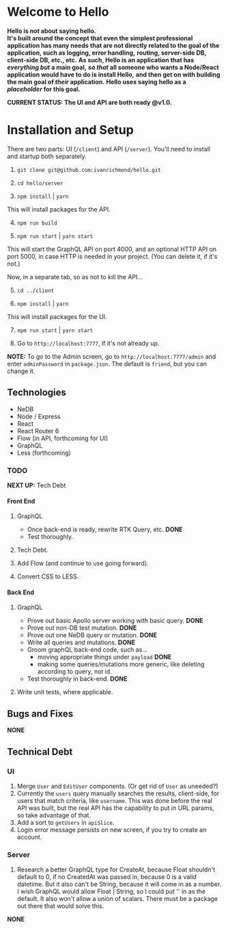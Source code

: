 # Welcome to Hello

**Hello is _not_ about saying hello.**  
**It's built around the concept that even the simplest professional application has many needs**
**that are not directly related to the goal of the application, such as logging, error handling,**
**routing, server-side DB, client-side DB, etc., etc.**
**As such, Hello is an application that has _everything but_ a main goal,**
**_so that_ all someone who wants a Node/React application would have to do is install Hello,**
**and then get on with building the main goal of _their_ application.**
**Hello uses saying hello as a _placeholder_ for this goal.**

**CURRENT STATUS: The UI and API are both ready @v1.0.**
# Installation and Setup

There are two parts: UI (`/client`) and API (`/server`).  You'll need to install
and startup both separately.

1. `git clone git@github.com:ivanrichmond/hello.git`

2. `cd hello/server`

3. `npm install` | `yarn`

This will install packages for the API.

4. `npm run build`

5. `npm run start` | `yarn start`

This will start the GraphQL API on port 4000, and an optional HTTP API on port 5000, in case HTTP is needed in your project.  (You can delete it, if it's not.)

Now, in a separate tab, so as not to kill the API...

5. `cd ../client`

6. `npm install` | `yarn`

This will install packages for the UI.

7. `npm run start` | `yarn start`

8. Go to `http://localhost:7777`, if it's not already up.

**NOTE:** To go to the Admin screen, go to `http://localhost:7777/admin` and enter `adminPassword` in `package.json`.  The default is `friend`, but you can change it.
## Technologies

- NeDB
- Node / Express
- React
- React Router 6
- Flow (in API, forthcoming for UI)
- GraphQL
- Less (forthcoming)


### TODO

**NEXT UP:** Tech Debt
#### Front End

1. GraphQL
    
    - Once back-end is ready, rewrite RTK Query, etc. **DONE**
    - Test thoroughly.

2. Tech Debt.
3. Add Flow (and continue to use going forward).
4. Convert CSS to LESS.

#### Back End

1. GraphQL
    
    - Prove out basic Apollo server working with basic query. **DONE**
    - Prove out non-DB test mutation. **DONE**
    - Prove out one NeDB query or mutation. **DONE**
    - Write all queries and mutations. **DONE**
    - Groom graphQL back-end code, such as...
        - moving appropriate things under `payload` **DONE**
        - making some queries/mutations more generic, like deleting according to query, not id.
    - Test thoroughly in back-end. **DONE**

2. Write unit tests, where applicable.
## Bugs and Fixes

**NONE**
## Technical Debt

### UI

1. Merge `User` and `EditUser` components.  (Or get rid of `User` as uneeded?)
2. Currently the `users` query manually searches the results, client-side, for
users that match criteria, like `username`.  This was done before the real API 
was built, but the real API has the capability to put in URL params, so take 
advantage of that.
3. Add a sort to `getUsers` in `apiSlice`.
4. Login error message persists on new screen, if you try to create an account.
### Server
1. Research a better GraphQL type for CreateAt, because Float shouldn't default to 0, if no CreatedAt
 was passed in, because 0 is a valid datetime.  But it also can't be String, because it will come in
as a number.  I wish GraphQL would allow Float | String, so I could put '' in as the default.
It also won't allow a union of scalars.  There must be a package out there that would solve this.

**NONE**

